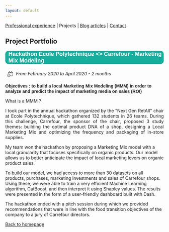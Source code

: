 ```yaml
---
layout: default
---
```


[Professional experience](./professional-experience.html) | Projects | [Blog articles](./blog-articles.html) | [Contact](mailto:cochenercamille@yahoo.fr)

## Project Portfolio

<p style="font-weight: bold; font-family: 'Yanone Kaffeesatz', sans-serif; font-size:18px; background-color : #16af9d; color: white ; padding-left: 10px; border-radius: 10px;">Hackathon Ecole Polytechnique <> Carrefour - Marketing Mix Modeling</p>

<img src="assets/img/calendar.png" 
  style="vertical-align: middle ; padding: 5px" 
  width="20"> <i>From February 2020 to April 2020 - 2 months</i><br>

<span style="font-weight: bold; font-family: 'Yanone Kaffeesatz', sans-serif;">Objectives : to build a local Marketing Mix Modeling (MMM) in order to analyze and predict the impact of marketing media on sales (ROI)</span>

<p style="text-align: justify;">What is a MMM ?

</p>

<p style="text-align: justify;">I took part in the annual hackathon organized by the "Next Gen RetAIl" chair at Ecole Polytechnique, which gathered 132 students in 26 teams. During this challenge, Carrefour, the sponsor of the chair, proposed 3 study themes: building the optimal product DNA of a shop, designing a Local Marketing Mix and optimizing the frequency and packaging of in-store supplies.  

My team won the hackathon by proposing a Marketing Mix model with a local granularity that focuses specifically on organic products. Our model allows us to better anticipate the impact of local marketing levers on organic product sales.  

To build our model, we had access to more than 30 datasets on all products, purchases, marketing investments and sales of Carrefour shops. Using these, we were able to train a very efficient Machine Learning algorithm, CatBoost, and then interpret it using Shapley values. The results were presented in the form of a user-friendly dashboard built with Dash.  

The hackathon ended with a pitch session during which we provided recommendations that were in line with the food transition objectives of the company to a jury of Carrefour directors.</p>


[Back to homepage](./)
